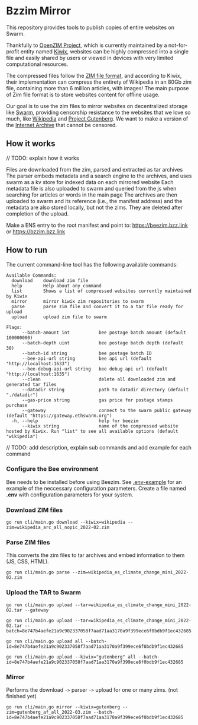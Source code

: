# Bzzim Mirror

This repository provides tools to publish copies of entire websites on Swarm.

Thankfully to [OpenZIM Project](https://wiki.openzim.org/wiki/OpenZIM), which is currently maintained by a not-for-profit entity named [Kiwix](https://www.kiwix.org/en/), websites can be highly compressed into a single file and easily shared by users or viewed in devices with very limited computational resources. 

The compressed files follow the [ZIM file format](https://wiki.openzim.org/wiki/ZIM_file_format), and according to Kiwix, their implementation can compress the entirety of Wikipedia in an 80Gb zim file, containing more than 6 million articles, with images!
The main purpose of Zim file format is to store websites content for offline usage.

Our goal is to use the zim files to mirror websites on decentralized storage like [Swarm](https://www.ethswarm.org/), providing censorship resistance to the websites that we love so much, like [Wikipedia](https://www.wikipedia.org/) and [Project Gutenberg](https://www.gutenberg.org/). We want to make a version of the [Internet Archive](https://archive.org/web/) that cannot be censored.


## How it works

// TODO: explain how it works

Files are downloaded from the zim, parsed and extracted as tar archives
The parser embeds metadata and a search engine to the archives, and uses swarm as a kv store for indexed data on each mirrored website
Each metadata file is also uploaded to swarm and queried from the js when searching for articles or words in the main page
The archives are then uploaded to swarm and its reference (i.e., the manifest address) and the metadata are also stored locally, but not the zims.
They are deleted after completion of the upload.

Make a ENS entry to the root manifest and point to: https://beezim.bzz.link or https://bzzim.bzz.link

## How to run

The current command-line tool has the following available commands:
```
Available Commands:
  download    download zim file
  help        Help about any command
  list        Shows a list of compressed websites currently maintained by Kiwix
  mirror      mirror kiwix zim repositories to swarm
  parse       parse zim file and convert it to a tar file ready for upload
  upload      upload zim file to swarm

Flags:
      --batch-amount int           bee postage batch amount (default 100000000)
      --batch-depth uint           bee postage batch depth (default 30)
      --batch-id string            bee postage batch ID
      --bee-api-url string         bee api url (default "http://localhost:1633")
      --bee-debug-api-url string   bee debug api url (default "http://localhost:1635")
      --clean                      delete all downloaded zim and generated tar files
      --datadir string             path to datadir directory (default "./datadir")
      --gas-price string           gas price for postage stamps purchase
      --gateway                    connect to the swarm public gateway (default "https://gateway.ethswarm.org")
  -h, --help                       help for beezim
      --kiwix string               name of the compressed website hosted by Kiwix. Run "list" to see all available options (default "wikipedia")
```

// TODO: add description, explain sub commands and add example for each command
### Configure the Bee environment
Bee needs to be installed before using Beezim. See [.env-example](.env-example) for an example of the neccessary configuration parameters.
Create a file named **.env** with configuration parameters for your system.

### Download ZIM files

```
go run cli/main.go download --kiwix=wikipedia --zim=wikipedia_arc_all_nopic_2022-02.zim 
```

### Parse ZIM files

This converts the zim files to tar archives and embed information to them (JS, CSS, HTML).

```
go run cli/main.go parse --zim=wikipedia_es_climate_change_mini_2022-02.zim
```

### Upload the TAR to Swarm

```
go run cli/main.go upload --tar=wikipedia_es_climate_change_mini_2022-02.tar --gateway
```
```
go run cli/main.go upload --tar=wikipedia_es_climate_change_mini_2022-02.tar --batch=8e747b4aefe21a9c902337058f7aad71aa3170a9f399ece6f0bdb9f1ec432685
```

```
go run cli/main.go upload all --batch-id=8e747b4aefe21a9c902337058f7aad71aa3170a9f399ece6f0bdb9f1ec432685
```

```
go run cli/main.go upload --kiwix="gutenberg" all --batch-id=8e747b4aefe21a9c902337058f7aad71aa3170a9f399ece6f0bdb9f1ec432685
```

### Mirror

Performs the download `->` parser `->` upload for one or many zims. (not finished yet)

```
go run cli/main.go mirror --kiwix=gutenberg --zim=gutenberg_af_all_2022-03.zim --batch-id=8e747b4aefe21a9c902337058f7aad71aa3170a9f399ece6f0bdb9f1ec432685
```
